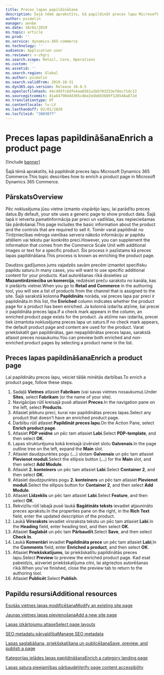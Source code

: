 ```yaml
---
title: Preces lapas papildināšana
description: Šajā tēmā aprakstīts, kā papildināt preces lapu Microsoft Dynamics 365 Commerce.
author: psimolin
manager: annbe
ms.date: 10/01/2019
ms.topic: article
ms.prod: ''
ms.service: dynamics-365-commerce
ms.technology: ''
audience: Application user
ms.reviewer: v-chgri
ms.search.scope: Retail, Core, Operations
ms.custom: ''
ms.assetid: ''
ms.search.region: Global
ms.author: psimolin
ms.search.validFrom: 2019-10-31
ms.dyn365.ops.version: Release 10.0.5
ms.openlocfilehash: d4c495fc6dfe4aa6561a1bb703253ef8ec71dc13
ms.sourcegitcommit: 81a647904dd305c4be2e4b683689f128548a872d
ms.translationtype: HT
ms.contentlocale: lv-LV
ms.lasthandoff: 02/01/2020
ms.locfileid: "3003077"
---
```

# <a name="enrich-a-product-page"></a><span data-ttu-id="07b1b-103">Preces lapas papildināšana</span><span class="sxs-lookup"><span data-stu-id="07b1b-103">Enrich a product page</span></span>


[!include [banner](includes/banner.md)]

<span data-ttu-id="07b1b-104">Šajā tēmā aprakstīts, kā papildināt preces lapu Microsoft Dynamics 365 Commerce.</span><span class="sxs-lookup"><span data-stu-id="07b1b-104">This topic describes how to enrich a product page in Microsoft Dynamics 365 Commerce.</span></span>

## <a name="overview"></a><span data-ttu-id="07b1b-105">Pārskats</span><span class="sxs-lookup"><span data-stu-id="07b1b-105">Overview</span></span>

<span data-ttu-id="07b1b-106">Pēc noklusējuma jūsu vietne izmanto vispārējo lapu, lai parādītu preces datus.</span><span class="sxs-lookup"><span data-stu-id="07b1b-106">By default, your site uses a generic page to show product data.</span></span> <span data-ttu-id="07b1b-107">Šajā lapā ir ietverta pamatinformācija par preci un vadīklas, kas nepieciešamas tās pārdošanai.</span><span class="sxs-lookup"><span data-stu-id="07b1b-107">This page includes the basic information about the product and the controls that are required to sell it.</span></span> <span data-ttu-id="07b1b-108">Tomēr varat papildināt no Tirdzniecības mēroga vienības servera nākošo informāciju ar papildu attēliem vai tekstu par konkrēto preci.</span><span class="sxs-lookup"><span data-stu-id="07b1b-108">However, you can supplement the information that comes from the Commerce Scale Unit with additional images or text for a specific product.</span></span> <span data-ttu-id="07b1b-109">Šis process ir pazīstams kā preces lapas papildināšana.</span><span class="sxs-lookup"><span data-stu-id="07b1b-109">This process is known as enriching the product page.</span></span>

<span data-ttu-id="07b1b-110">Daudzos gadījumos jums vajadzēs savām precēm izmantot specifisku papildu saturu.</span><span class="sxs-lookup"><span data-stu-id="07b1b-110">In many cases, you will want to use specific additional content for your products.</span></span> <span data-ttu-id="07b1b-111">Kad autorēšanas rīkā dosieties uz **Mazumtirdzniecība un komercija**, redzēsiet preču sarakstu no kanāla, kas ir piešķirts vietnei.</span><span class="sxs-lookup"><span data-stu-id="07b1b-111">When you go to **Retail and Commerce** in the authoring tool, you will see a list of products from the channel that is assigned to the site.</span></span> <span data-ttu-id="07b1b-112">Šajā sarakstā kolonna **Papildināts** norāda, vai preces lapa par preci ir papildināta.</span><span class="sxs-lookup"><span data-stu-id="07b1b-112">In this list, the **Enriched** column indicates whether the product page for a product has been enriched.</span></span> <span data-ttu-id="07b1b-113">Ja kolonnā izdarīta atzīme, šai precei ir papildināta preces lapa.</span><span class="sxs-lookup"><span data-stu-id="07b1b-113">If a check mark appears in the column, an enriched product page exists for the product.</span></span> <span data-ttu-id="07b1b-114">Ja atzīme nav izdarīta, precei tiek izmantota noklusējuma preces lapa un saturs.</span><span class="sxs-lookup"><span data-stu-id="07b1b-114">If no check mark appears, the default product page and content are used for the product.</span></span> <span data-ttu-id="07b1b-115">Varat priekšskatīt gan papildinātas, gan nepapildinātas preces lapas, sarakstā atlasot preces nosaukumu.</span><span class="sxs-lookup"><span data-stu-id="07b1b-115">You can preview both enriched and non-enriched product pages by selecting a product name in the list.</span></span>

## <a name="enrich-a-product-page"></a><span data-ttu-id="07b1b-116">Preces lapas papildināšana</span><span class="sxs-lookup"><span data-stu-id="07b1b-116">Enrich a product page</span></span>

<span data-ttu-id="07b1b-117">Lai papildinātu preces lapu, veiciet tālāk minētās darbības.</span><span class="sxs-lookup"><span data-stu-id="07b1b-117">To enrich a product page, follow these steps.</span></span>

1. <span data-ttu-id="07b1b-118">Sadaļā **Vietnes** atlasiet **Fabrikam** (vai savas vietnes nosaukumu).</span><span class="sxs-lookup"><span data-stu-id="07b1b-118">Under **Sites**, select **Fabrikam** (or the name of your site).</span></span>
1. <span data-ttu-id="07b1b-119">Navigācijas rūtī kreisajā pusē atlasiet **Preces**.</span><span class="sxs-lookup"><span data-stu-id="07b1b-119">In the navigation pane on the left, select **Products**.</span></span>
1. <span data-ttu-id="07b1b-120">Atlasiet jebkuru preci, kurai nav papildinātas preces lapas.</span><span class="sxs-lookup"><span data-stu-id="07b1b-120">Select any product that doesn't have an enriched product page.</span></span>
1. <span data-ttu-id="07b1b-121">Darbību rūtī atlasiet **Papildināt preces lapu**.</span><span class="sxs-lookup"><span data-stu-id="07b1b-121">On the Action Pane, select **Enrich product page**.</span></span>
1. <span data-ttu-id="07b1b-122">Atlasiet **PDP veidne** un pēc tam atlasiet **Labi**.</span><span class="sxs-lookup"><span data-stu-id="07b1b-122">Select **PDP-template**, and then select **OK**.</span></span>
1. <span data-ttu-id="07b1b-123">Lapas strukturējuma kokā kreisajā izvērsiet slotu **Galvenais**.</span><span class="sxs-lookup"><span data-stu-id="07b1b-123">In the page outline tree on the left, expand the **Main** slot.</span></span>
1. <span data-ttu-id="07b1b-124">Atlasiet daudzpunktes pogu (**...**) slotam **Galvenais** un pēc tam atlasiet **Pievienot moduli**.</span><span class="sxs-lookup"><span data-stu-id="07b1b-124">Select the ellipsis button (**...**) for the **Main** slot, and then select **Add Module**.</span></span>
1. <span data-ttu-id="07b1b-125">Atlasiet **2. konteiners** un pēc tam atlasiet **Labi**.</span><span class="sxs-lookup"><span data-stu-id="07b1b-125">Select **Container 2**, and then select **OK**.</span></span>
1. <span data-ttu-id="07b1b-126">Atlasiet daudzpunktes pogu **2. konteiners** un pēc tam atlasiet **Pievienot moduli**.</span><span class="sxs-lookup"><span data-stu-id="07b1b-126">Select the ellipsis button for **Container 2**, and then select **Add Module**.</span></span>
1. <span data-ttu-id="07b1b-127">Atlasiet **Līdzeklis** un pēc tam atlasiet **Labi**.</span><span class="sxs-lookup"><span data-stu-id="07b1b-127">Select **Feature**, and then select **OK**.</span></span>
1. <span data-ttu-id="07b1b-128">Rekvizītu rūtī labajā pusē laukā **Bagātināts teksts** ievadiet atjaunināto preces aprakstu.</span><span class="sxs-lookup"><span data-stu-id="07b1b-128">In the properties pane on the right, in the **Rich Text** field, enter the updated description of the product.</span></span>
1. <span data-ttu-id="07b1b-129">Laukā **Virsraksts** ievadiet virsraksta tekstu un pēc tam atlasiet **Labi**.</span><span class="sxs-lookup"><span data-stu-id="07b1b-129">In the **Heading** field, enter heading text, and then select **OK**.</span></span>
1. <span data-ttu-id="07b1b-130">Atlasiet **Saglabāt** un pēc tam **Pārbaudīt**.</span><span class="sxs-lookup"><span data-stu-id="07b1b-130">Select **Save**, and then select **Check In**.</span></span>
1. <span data-ttu-id="07b1b-131">Laukā **Komentāri** ievadiet **Papildināta prece** un pēc tam atlasiet **Labi**,</span><span class="sxs-lookup"><span data-stu-id="07b1b-131">In the **Comments** field, enter **Enriched a product**, and then select **OK**.</span></span>
1. <span data-ttu-id="07b1b-132">Atlasiet **Priekšskatījums**, lai priekšskatītu papildinātās preces lapu.</span><span class="sxs-lookup"><span data-stu-id="07b1b-132">Select **Preview** to preview the enriched product page.</span></span> <span data-ttu-id="07b1b-133">Kad esat pabeidzis, aizveriet priekšskatījuma cilni, lai atgrieztos autorēšanas rīkā.</span><span class="sxs-lookup"><span data-stu-id="07b1b-133">When you've finished, close the preview tab to return to the authoring tool.</span></span>
1. <span data-ttu-id="07b1b-134">Atlasiet **Publicēt**.</span><span class="sxs-lookup"><span data-stu-id="07b1b-134">Select **Publish**.</span></span>

## <a name="additional-resources"></a><span data-ttu-id="07b1b-135">Papildu resursi</span><span class="sxs-lookup"><span data-stu-id="07b1b-135">Additional resources</span></span>

[<span data-ttu-id="07b1b-136">Esošās vietnes lapas modificēšana</span><span class="sxs-lookup"><span data-stu-id="07b1b-136">Modify an existing site page</span></span>](modify-existing-page.md)

[<span data-ttu-id="07b1b-137">Jaunas vietnes lapas pievienošana</span><span class="sxs-lookup"><span data-stu-id="07b1b-137">Add a new site page</span></span>](add-new-page.md)

[<span data-ttu-id="07b1b-138">Lapas izkārtojumu atlase</span><span class="sxs-lookup"><span data-stu-id="07b1b-138">Select page layouts</span></span>](select-page-layouts.md)

[<span data-ttu-id="07b1b-139">SEO metadatu pārvaldība</span><span class="sxs-lookup"><span data-stu-id="07b1b-139">Manage SEO metadata</span></span>](manage-seo-metadata.md)

[<span data-ttu-id="07b1b-140">Lapas saglabāšana, priekšskatīšana un publicēšana</span><span class="sxs-lookup"><span data-stu-id="07b1b-140">Save, preview, and publish a page</span></span>](save-preview-publish-page.md)

[<span data-ttu-id="07b1b-141">Kategorijas ielādes lapas papildināšana</span><span class="sxs-lookup"><span data-stu-id="07b1b-141">Enrich a category landing page</span></span>](enrich-category-page.md)

[<span data-ttu-id="07b1b-142">Lapas satura pieejamības pārbaude</span><span class="sxs-lookup"><span data-stu-id="07b1b-142">Verify page content accessibility</span></span>](verify-accessibility.md)
